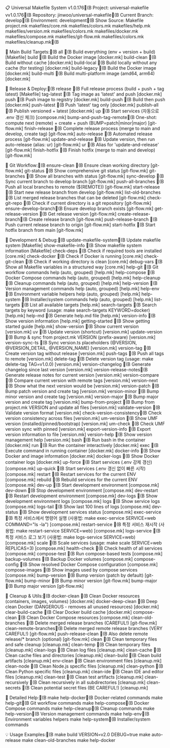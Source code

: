 
📋 Universal Makefile System v1.0.176(B
Project: universal-makefile vv1.0.176(B
Repository: jinwoo/universal-makefile(B
Current Branch: develop(B
Environment: development(B
Show Source:  Makefile project.mk makefiles/core.mk makefiles/colors.mk makefiles/help.mk makefiles/version.mk makefiles/colors.mk makefiles/docker.mk makefiles/compose.mk makefiles/git-flow.mk makefiles/colors.mk makefiles/cleanup.mk(B

🎯 Main Build Targets:(B
  all                 (B Build everything (env + version + build)  [Makefile]
  build               (B Build the Docker image  [docker.mk]
  build-clean         (B Build without cache  [docker.mk]
  build-local         (B Build locally without any cache (for testing)  [docker.mk]
  build-legacy        (B Build the Docker image  [docker.mk]
  build-multi         (B Build multi-platform image (amd64, arm64)  [docker.mk]

🚀 Release & Deploy:(B
  release             (B Full release process (build + push + tag latest)  [Makefile]
  tag-latest          (B Tag image as 'latest' and push  [docker.mk]
  push                (B Push image to registry  [docker.mk]
  build-push          (B Build then push  [docker.mk]
  push-latest         (B Push 'latest' tag only  [docker.mk]
  publish-all         (B Publish versioned + latest  [docker.mk]
  up                  (B Start services (자동으로 .env 갱신 체크)	  [compose.mk]
  bump-and-push-tag-remote(B One-shot: compute next (remote) + create + push (BUMP=patch|minor|major)  [git-flow.mk]
  finish-release      (B Complete release process (merge to main and develop, create tag)  [git-flow.mk]
  auto-release        (B Automated release process  [git-flow.mk]
  update-and-release  (B Update version, then run auto-release (alias: ur)  [git-flow.mk]
  ur                  (B Alias for 'update-and-release'  [git-flow.mk]
  finish-hotfix       (B Finish hotfix (merge to main and develop)  [git-flow.mk]

🌿 Git Workflow:(B
  ensure-clean        (B Ensure clean working directory  [git-flow.mk]
  git-status          (B Show comprehensive git status  [git-flow.mk]
  git-branches        (B Show all branches with status  [git-flow.mk]
  sync-develop        (B Sync current branch to develop branch  [git-flow.mk]
  push-all-branches   (B Push all local branches to remote ($(REMOTE))  [git-flow.mk]
  start-release       (B Start new release branch from develop  [git-flow.mk]
  list-old-branches   (B List merged release branches that can be deleted  [git-flow.mk]
  check-git-repo      (B Check if current directory is a git repository  [git-flow.mk]
  ensure-develop-branch(B Ensure develop branch exists  [git-flow.mk]
  get-release-version (B Get release version  [git-flow.mk]
  create-release-branch(B Create release branch  [git-flow.mk]
  push-release-branch (B Push current release branch to origin  [git-flow.mk]
  start-hotfix        (B Start hotfix branch from main  [git-flow.mk]

🔧 Development & Debug:(B
  update-makefile-system(B Update makefile system  [Makefile]
  show-makefile-info  (B Show makefile system information  [Makefile]
  check-deps          (B Check if required tools are installed  [core.mk]
  check-docker        (B Check if Docker is running  [core.mk]
  check-git-clean     (B Check if working directory is clean  [core.mk]
  debug-vars          (B Show all Makefile variables in a structured way  [core.mk]
  help-git            (B Git workflow commands help (auto, grouped)  [help.mk]
  help-compose        (B Docker Compose commands help (auto, grouped)  [help.mk]
  help-cleanup        (B Cleanup commands help (auto, grouped)  [help.mk]
  help-version        (B Version management commands help (auto, grouped)  [help.mk]
  help-env            (B Environment variable helpers help (auto, grouped)  [help.mk]
  help-system         (B Installer/system commands help (auto, grouped)  [help.mk]
  list-targets        (B List all available targets  [help.mk]
  search-targets      (B Search targets by keyword (usage: make search-targets KEYWORD=docker)  [help.mk]
  help-md             (B Generate help.md file  [help.mk]
  version-info        (B Show version information  [help.mk]
  getting-started     (B Show getting started guide  [help.mk]
  show-version        (B Show current version	  [version.mk]
  uv                  (B Update version (shortcut)  [version.mk]
  update-version      (B Bump & sync from project.mk VERSION (prefix-aware)  [version.mk]
  version-sync-ts     (B Sync version.ts placeholders (@VERSION, @VERSION_DETAIL, @VERSION_NAME)  [version.mk]
  version-tag         (B Create version tag without release  [version.mk]
  push-tags           (B Push all tags to remote  [version.mk]
  delete-tag          (B Delete version tag (usage: make delete-tag TAG=v1.0.0)	  [version.mk]
  version-changelog   (B Generate changelog since last version  [version.mk]
  version-release-notes(B Generate release notes for current version  [version.mk]
  version-compare     (B Compare current version with remote tags  [version.mk]
  version-next        (B Show what the next version would be  [version.mk]
  version-patch       (B Bump patch version and create tag  [version.mk]
  version-minor       (B Bump minor version and create tag  [version.mk]
  version-major       (B Bump major version and create tag  [version.mk]
  bump-from-project   (B Bump from project.mk VERSION and update all files  [version.mk]
  validate-version    (B Validate version format  [version.mk]
  check-version-consistency(B Check version consistency across files  [version.mk]
  um-version          (B Show UMF version (installed/pinned/bootstrap)  [version.mk]
  um-check            (B Check UMF version sync with pinned  [version.mk]
  export-version-info (B Export version information to file  [version.mk]
  version-help        (B Show version management help  [version.mk]
  bash                (B Run bash in the container  [docker.mk]
  run                 (B Run the container interactively  [docker.mk]
  exec                (B Execute command in running container  [docker.mk]
  docker-info         (B Show Docker and image information  [docker.mk]
  docker-logs         (B Show Docker container logs  [docker.mk]
  up-force            (B Start services (.env 강제 갱신)  [compose.mk]
  up-quick            (B Start services (.env 갱신 없이 빠른 시작)  [compose.mk]
  restart             (B Restart services for the current ENV  [compose.mk]
  rebuild             (B Rebuild services for the current ENV  [compose.mk]
  dev-up              (B Start development environment  [compose.mk]
  dev-down            (B Stop development environment  [compose.mk]
  dev-restart         (B Restart development environment  [compose.mk]
  dev-logs            (B Show development environment logs  [compose.mk]
  logs                (B Show service logs  [compose.mk]
  logs-tail           (B Show last 100 lines of logs  [compose.mk]
  dev-status          (B Show development services status  [compose.mk]
  exec-service        (B 특정 서비스에서 명령어 실행 (사용법: make exec-service SERVICE=web COMMAND="ls -la")  [compose.mk]
  restart-service     (B 특정 서비스 재시작 (사용법: make restart-service SERVICE=web)  [compose.mk]
  logs-service        (B 특정 서비스 로그 보기 (사용법: make logs-service SERVICE=web)  [compose.mk]
  scale               (B Scale services (usage: make scale SERVICE=web REPLICAS=3)  [compose.mk]
  health-check        (B Check health of all services  [compose.mk]
  compose-test        (B Run compose-based tests  [compose.mk]
  backup-volumes      (B Backup Docker volumes  [compose.mk]
  compose-config      (B Show resolved Docker Compose configuration  [compose.mk]
  compose-images      (B Show images used by compose services  [compose.mk]
  bump-version        (B Bump version (patch by default)  [git-flow.mk]
  bump-minor          (B Bump minor version  [git-flow.mk]
  bump-major          (B Bump major version  [git-flow.mk]

🧹 Cleanup & Utils:(B
  docker-clean        (B Clean Docker resources (containers, images, volumes)  [docker.mk]
  docker-deep-clean   (B Deep clean Docker (DANGEROUS - removes all unused resources)  [docker.mk]
  clear-build-cache   (B Clear Docker build cache  [docker.mk]
  compose-clean       (B Clean Docker Compose resources  [compose.mk]
  clean-old-branches  (B Delete merged release branches (CAREFUL!)  [git-flow.mk]
  clean-remote-branches(B Delete merged remote release branches (VERY CAREFUL!)  [git-flow.mk]
  push-release-clean  (B Also delete remote release/* branch (optional)  [git-flow.mk]
  clean               (B Clean temporary files and safe cleanup  [cleanup.mk]
  clean-temp          (B Clean temporary files  [cleanup.mk]
  clean-logs          (B Clean log files  [cleanup.mk]
  clean-cache         (B Clean cache files and directories  [cleanup.mk]
  clean-build         (B Clean build artifacts  [cleanup.mk]
  env-clean           (B Clean environment files  [cleanup.mk]
  clean-node          (B Clean Node.js specific files  [cleanup.mk]
  clean-python        (B Clean Python specific files  [cleanup.mk]
  clean-ide           (B Clean IDE and editor files  [cleanup.mk]
  clean-test          (B Clean test artifacts  [cleanup.mk]
  clean-recursively   (B Clean recursively in all subdirectories  [cleanup.mk]
  clean-secrets       (B Clean potential secret files (BE CAREFUL!)  [cleanup.mk]

📖 Detailed Help:(B
  make help-docker(B     Docker-related commands
  make help-git(B        Git workflow commands
  make help-compose(B    Docker Compose commands
  make help-cleanup(B    Cleanup commands
  make help-version(B    Version management commands
  make help-env(B        Environment variables helpers
  make help-system(B     Installer/system commands

💡 Usage Examples:(B
  make build VERSION=v2.0 DEBUG=true
  make auto-release
  make clean-old-branches
  make help-docker
